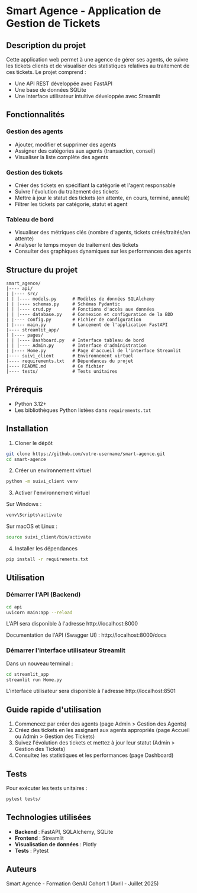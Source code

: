 # Smart Agence - Application de Gestion de Tickets

## Description du projet

Cette application web permet à une agence de gérer ses agents, de suivre les tickets clients et de visualiser des statistiques relatives au traitement de ces tickets. Le projet comprend :

- Une API REST développée avec FastAPI
- Une base de données SQLite 
- Une interface utilisateur intuitive développée avec Streamlit

## Fonctionnalités

### Gestion des agents
- Ajouter, modifier et supprimer des agents
- Assigner des catégories aux agents (transaction, conseil)
- Visualiser la liste complète des agents

### Gestion des tickets
- Créer des tickets en spécifiant la catégorie et l'agent responsable
- Suivre l'évolution du traitement des tickets
- Mettre à jour le statut des tickets (en attente, en cours, terminé, annulé)
- Filtrer les tickets par catégorie, statut et agent

### Tableau de bord
- Visualiser des métriques clés (nombre d'agents, tickets créés/traités/en attente)
- Analyser le temps moyen de traitement des tickets
- Consulter des graphiques dynamiques sur les performances des agents

## Structure du projet

```
smart_agence/
|---- api/
| |---- src/
| | |---- models.py      # Modèles de données SQLAlchemy
| | |---- schemas.py     # Schémas Pydantic
| | |---- crud.py        # Fonctions d'accès aux données
| | |---- database.py    # Connexion et configuration de la BDD
| |---- config.py        # Fichier de configuration
| |---- main.py          # Lancement de l'application FastAPI
|---- streamlit_app/
| |---- pages/
| | |---- Dashboard.py   # Interface tableau de bord
| | |---- Admin.py       # Interface d'administration
| |---- Home.py          # Page d'accueil de l'interface Streamlit
|---- suivi_client       # Environnement virtuel
|---- requirements.txt   # Dépendances du projet
|---- README.md          # Ce fichier
|---- tests/             # Tests unitaires
```

## Prérequis

- Python 3.12+
- Les bibliothèques Python listées dans `requirements.txt`

## Installation

1. Cloner le dépôt
```bash
git clone https://github.com/votre-username/smart-agence.git
cd smart-agence
```

2. Créer un environnement virtuel
```bash
python -m suivi_client venv
```

3. Activer l'environnement virtuel

Sur Windows :
```bash
venv\Scripts\activate
```

Sur macOS et Linux :
```bash
source suivi_client/bin/activate
```

4. Installer les dépendances
```bash
pip install -r requirements.txt
```

## Utilisation

### Démarrer l'API (Backend)
```bash
cd api
uvicorn main:app --reload
```
L'API sera disponible à l'adresse http://localhost:8000

Documentation de l'API (Swagger UI) : http://localhost:8000/docs

### Démarrer l'interface utilisateur Streamlit
Dans un nouveau terminal :
```bash
cd streamlit_app
streamlit run Home.py
```
L'interface utilisateur sera disponible à l'adresse http://localhost:8501

## Guide rapide d'utilisation

1. Commencez par créer des agents (page Admin > Gestion des Agents)
2. Créez des tickets en les assignant aux agents appropriés (page Accueil ou Admin > Gestion des Tickets)
3. Suivez l'évolution des tickets et mettez à jour leur statut (Admin > Gestion des Tickets)
4. Consultez les statistiques et les performances (page Dashboard)

## Tests

Pour exécuter les tests unitaires :
```bash
pytest tests/
```

## Technologies utilisées

- **Backend** : FastAPI, SQLAlchemy, SQLite
- **Frontend** : Streamlit
- **Visualisation de données** : Plotly
- **Tests** : Pytest

## Auteurs

Smart Agence - Formation GenAI Cohort 1 (Avril - Juillet 2025) 

